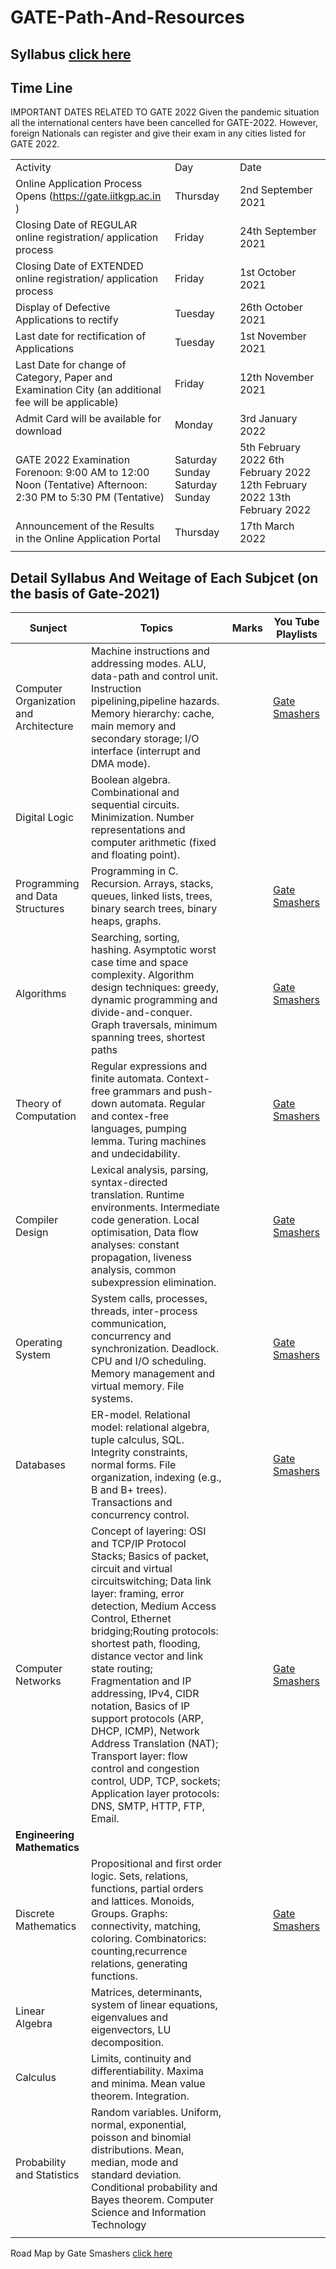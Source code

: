 # GATE-Path-And-Resources

## Syllabus [click here](https://gate.iitkgp.ac.in/gate_syllabus.html)
## Time Line

IMPORTANT DATES RELATED TO GATE 2022
Given the pandemic situation all the international centers have been cancelled for GATE-2022. However, foreign Nationals can register and give their exam in any cities listed for GATE 2022.

||||
|--|--|--|
|Activity |	Day	|Date |
|Online Application Process Opens (https://gate.iitkgp.ac.in ) |	Thursday	|2nd September 2021|
|Closing Date of REGULAR online registration/ application process	|Friday|	24th September 2021|
|Closing Date of EXTENDED online registration/ application process	|Friday|	1st October 2021|
|Display of Defective Applications to rectify	|Tuesday|	26th October 2021|
|Last date for rectification of Applications	|Tuesday|	1st November 2021|
|Last Date for change of Category, Paper and Examination City (an additional fee will be applicable)	|Friday|	12th November 2021|
|Admit Card will be available for download	|Monday|	3rd January 2022|
|GATE 2022 Examination Forenoon: 9:00 AM to 12:00 Noon (Tentative) Afternoon: 2:30 PM to 5:30 PM (Tentative)|Saturday Sunday Saturday Sunday	|5th February 2022 6th February 2022 12th February 2022 13th February 2022|
|Announcement of the Results in the Online Application Portal	|Thursday|	17th March 2022|
||||

## Detail Syllabus And  Weitage of Each Subjcet (on the basis of Gate-2021)
|Sunject|Topics|Marks|You Tube Playlists|
|--|--|--|--|
|Computer Organization and Architecture|Machine instructions and addressing modes. ALU, data-path and control unit. Instruction pipelining,pipeline hazards. Memory hierarchy: cache, main memory and secondary storage; I/O interface (interrupt and DMA mode).| | [Gate Smashers](https://www.youtube.com/playlist?list=PLxCzCOWd7aiHMonh3G6QNKq53C6oNXGrX)|
|Digital Logic |Boolean algebra. Combinational and sequential circuits. Minimization. Number representations and computer arithmetic (fixed and floating point). ||
|Programming and Data Structures |Programming in C. Recursion. Arrays, stacks, queues, linked lists, trees, binary search trees, binary heaps, graphs.| |[Gate Smashers](https://www.youtube.com/playlist?list=PLxCzCOWd7aiEwaANNt3OqJPVIxwp2ebiT)|
|Algorithms |Searching, sorting, hashing. Asymptotic worst case time and space complexity. Algorithm design techniques: greedy, dynamic programming and divide-and-conquer. Graph traversals, minimum spanning trees, shortest paths | | [Gate Smashers](https://www.youtube.com/playlist?list=PLxCzCOWd7aiHcmS4i14bI0VrMbZTUvlTa)|
|Theory of Computation |Regular expressions and finite automata. Context-free grammars and push-down automata. Regular and contex-free languages, pumping lemma. Turing machines and undecidability. | | [Gate Smashers](https://www.youtube.com/playlist?list=PLxCzCOWd7aiFM9Lj5G9G_76adtyb4ef7i)|
|Compiler Design | Lexical analysis, parsing, syntax-directed translation. Runtime environments. Intermediate code generation. Local optimisation, Data flow analyses: constant propagation, liveness analysis, common subexpression elimination. | | [Gate Smashers](https://www.youtube.com/playlist?list=PLxCzCOWd7aiEKtKSIHYusizkESC42diyc) | 
| Operating System | System calls, processes, threads, inter-process communication, concurrency and synchronization. Deadlock. CPU and I/O scheduling. Memory management and virtual memory. File systems. | | [Gate Smashers](https://www.youtube.com/playlist?list=PLxCzCOWd7aiGz9donHRrE9I3Mwn6XdP8p) |
|Databases|ER-model. Relational model: relational algebra, tuple calculus, SQL. Integrity constraints, normal forms. File organization, indexing (e.g., B and B+ trees). Transactions and concurrency control.|| [Gate Smashers](https://www.youtube.com/playlist?list=PLxCzCOWd7aiFAN6I8CuViBuCdJgiOkT2Y) |
|Computer Networks|Concept of layering: OSI and TCP/IP Protocol Stacks; Basics of packet, circuit and virtual circuitswitching; Data link layer: framing, error detection, Medium Access Control, Ethernet bridging;Routing protocols: shortest path, flooding, distance vector and link state routing; Fragmentation and IP addressing, IPv4, CIDR notation, Basics of IP support protocols (ARP, DHCP, ICMP), Network Address Translation (NAT); Transport layer: flow control and congestion control, UDP, TCP, sockets; Application layer protocols: DNS, SMTP, HTTP, FTP, Email.|| [Gate Smashers](https://www.youtube.com/playlist?list=PLxCzCOWd7aiGFBD2-2joCpWOLUrDLvVV_) | 
|<b>Engineering Mathematics</b>|
|Discrete Mathematics| Propositional and first order logic. Sets, relations, functions, partial orders and lattices. Monoids, Groups. Graphs: connectivity, matching, coloring. Combinatorics: counting,recurrence relations, generating functions.||[Gate Smashers](https://www.youtube.com/playlist?list=PLxCzCOWd7aiH2wwES9vPWsEL6ipTaUSl3)|
|Linear Algebra | Matrices, determinants, system of linear equations, eigenvalues and eigenvectors, LU decomposition.||
|Calculus | Limits, continuity and differentiability. Maxima and minima. Mean value theorem. Integration.||
|Probability and Statistics|Random variables. Uniform, normal, exponential, poisson and binomial distributions. Mean, median, mode and standard deviation. Conditional probability and Bayes theorem. Computer Science and Information Technology |||
||||

Road Map by Gate Smashers [click here](https://whimsical.com/complete-road-map-for-gate-exam-Tv5TXthinfDbe6Pnv1m3r)
